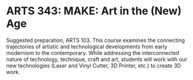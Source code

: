 # ARTS 343: MAKE: Art in the (New) Age

Suggested preparation, ARTS 103. This course examines the connecting trajectories of artistic and technological developments from early modernism to the contemporary. While addressing the interconnected nature of technology, technique, craft and art, students will work with our new technologies (Laser and Vinyl Cutter, 3D Printer, etc.) to create 3D work.